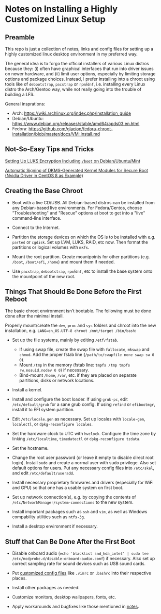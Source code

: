 # Notes on Installing a Highly Customized Linux Setup

## Preamble

This repo is just a collection of notes, links and config files for setting up a highly customized linux desktop environment in my preferred way. 

The general idea is to forgo the official installers of various Linux distros because they: (i) often have graphical interfaces that run into driver issues on newer hardware, and (ii) limit user options, especially by limiting storage options and package choices. Instead, I prefer installing into a chroot using tools like of `debootstrap`, `pacstrap` or `rpm`/`dnf`, i.e. installing every Linux distro the Arch/Gentoo way, while not really going into the trouble of building a LFS.

General insprations: 
* Arch: https://wiki.archlinux.org/index.php/Installation_guide
* Debian/Ubuntu: https://www.debian.org/releases/stable/amd64/apds03.en.html
* Fedora: https://github.com/glacion/fedora-chroot-installation/blob/master/docs/VM-Install.md

## Not-So-Easy Tips and Tricks

[Setting Up LUKS Encryption Including `/boot` on Debian/Ubuntu/Mint](https://cryptsetup-team.pages.debian.net/cryptsetup/encrypted-boot.html)

[Automatic Signing of DKMS-Generated Kernel Modules for Secure Boot (Nvidia Driver in CentOS 8 as Example)](https://gist.github.com/lijikun/22be09ec9b178e745758a29c7a147cc9)

## Creating the Base Chroot

* Boot with a live CD/USB. All Debian-based distros can be installed from any Debian-based live environments. For Fedora/Centos, choose "Troubleshooting" and "Rescue" options at boot to get into a "live" command-line interface.

* Connect to the Internet.

* Partition the storage devices on which the OS is to be installed with e.g. `parted` or `cgdisk`. Set up LVM, LUKS, RAID, etc now. Then format the partitions or logical volumes with `mkfs`.

* Mount the root partition. Create mountpoints for other partitions (e.g. `/boot`, `/boot/efi`, `/home`) and mount them if needed.

* Use `pacstrap`, `debootstrap`, `rpm`/`dnf`, etc to install the base system onto the mountpoint of the new root.

## Things That Should Be Done Before the First Reboot

The basic chroot environment isn't bootable. The following must be done done after the minimal install. 

Properly mount/create the `dev`, `proc` and `sys` folders and chroot into the new installation, e.g. `LANG=en_US.UTF-8 chroot /mnt/target /bin/bash`:

* Set up the file systems, mainly by editing `/etf/fstab`.
    - If using swap file, create the swap file with `fallocate`, `mkswap` and `chmod`. Add the proper fstab line (`/path/to/swapfile none swap sw 0 0`).
    - Mount `/tmp` in the memory (fstab line: `tmpfs /tmp tmpfs rw,nosuid,nodev 0 0`) if necessary.
    - Bind-mount `/home`, `/var`, etc. if they are placed on separate partitions, disks or network locations. 

* Install a kernel.

* Install and configure the boot loader. If using `grub-pc`, edit `/etc/default/grub` for a sane grub config. If using `refind` or `efibootmgr`, install it to EFI system partition.

* Edit `/etc/locale.gen` as necessary. Set up locales with `locale-gen`, `localectl`, or `dpkg-reconfigure locales`. 

* Set the hardware clock to UTC with `hwclock`. Configure the time zone by linking `/etc/localtime`, `timedatectl` or `dpkg-reconfigure tzdata`.

* Set the hostname.

* Change the root user password (or leave it empty to disable direct root login). Install `sudo` and create a normal user with sudo privilege. Also set default options for users. Put any necessary config files into `/etc/skel`, and edit `/etc/default/useradd`.

* Install necessary proprietary firmwares and drivers (especially for WiFi and GPU) so that one has a usable system on first boot. 

* Set up network connection(s), e.g. by copying the contents of `/etc/NetworkManager/system-connections` to the new system.

* Install important packages such as `ssh` and `vim`, as well as Windows compability utilities such as `ntfs-3g`.

* Install a desktop environment if necessary.


## Stuff that Can Be Done After the First Boot

* Disable onboard audio (`echo 'blacklist snd_hda_intel' | sudo tee /etc/modprobe.d/disable-onboard-audio.conf`) if necessary. Also set up correct sampling rate for sound devices such as USB sound cards.

* Put [customized config files](https://github.com/lijikun/my-linux-setup/tree/master/configfiles) like `.vimrc` or `.bashrc` into their respective places.

* Install other packages as needed.

* Customize monitors, desktop wallpapers, fonts, etc. 

* Apply workarounds and bugfixes like those mentioned in [notes](https://github.com/lijikun/my-linux-setup/tree/master/notes).
